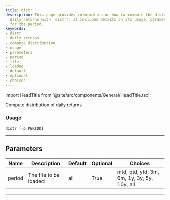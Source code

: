 ```yaml
---
title: distr
description: This page provides information on how to compute the distribution of
  daily returns with 'distr'. It includes details on its usage, parameters and choices
  for the period.
keywords:
- distr
- daily returns
- compute distribution
- usage
- parameters
- period
- file
- loaded
- default
- optional
- choices
---
```


import HeadTitle from '@site/src/components/General/HeadTitle.tsx';

<HeadTitle title="distr - Portfolio - Reference | OpenBB Terminal Docs" />

Compute distribution of daily returns

### Usage

```python
distr [-p PERIOD]
```

---

## Parameters

| Name | Description | Default | Optional | Choices |
| ---- | ----------- | ------- | -------- | ------- |
| period | The file to be loaded | all | True | mtd, qtd, ytd, 3m, 6m, 1y, 3y, 5y, 10y, all |

---
